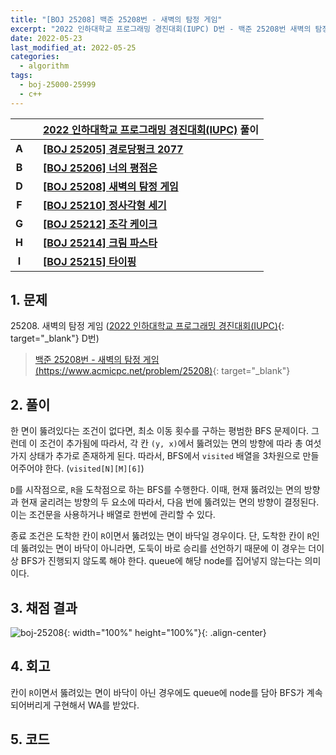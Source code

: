 ```yaml
---
title: "[BOJ 25208] 백준 25208번 - 새벽의 탐정 게임"
excerpt: "2022 인하대학교 프로그래밍 경진대회(IUPC) D번 - 백준 25208번 새벽의 탐정 게임 풀이"
date: 2022-05-23
last_modified_at: 2022-05-25
categories:
  - algorithm
tags:
  - boj-25000-25999
  - c++
---
```


|||[2022 인하대학교 프로그래밍 경진대회(IUPC)](https://burningfalls.github.io/contest/iupc2022-baekjoon-contest/) 풀이|
|:---:|:---:|:---|
|**A**||**[[BOJ 25205] 경로당펑크 2077](https://burningfalls.github.io/algorithm/boj-25205/)**|
|**B**||**[[BOJ 25206] 너의 평점은](https://burningfalls.github.io/algorithm/boj-25206/)**|
|**D**||**[[BOJ 25208] 새벽의 탐정 게임](https://burningfalls.github.io/algorithm/boj-25208/)**|
|**F**||**[[BOJ 25210] 정사각형 세기](https://burningfalls.github.io/algorithm/boj-25210/)**|
|**G**||**[[BOJ 25212] 조각 케이크](https://burningfalls.github.io/algorithm/boj-25212/)**|
|**H**||**[[BOJ 25214] 크림 파스타](https://burningfalls.github.io/algorithm/boj-25214/)**|
|**I**||**[[BOJ 25215] 타이핑](https://burningfalls.github.io/algorithm/boj-25215/)**|

## 1. 문제
$25208$. 새벽의 탐정 게임 ([2022 인하대학교 프로그래밍 경진대회(IUPC)](https://burningfalls.github.io/contest/iupc-baekjoon-contest/){: target="_blank"} D번)

> [백준 25208번 - 새벽의 탐정 게임 (https://www.acmicpc.net/problem/25208)](https://www.acmicpc.net/problem/25208){: target="_blank"}

## 2. 풀이

한 면이 뚫려있다는 조건이 없다면, 최소 이동 횟수를 구하는 평범한 BFS 문제이다. 그런데 이 조건이 추가됨에 따라서, 각 칸 `(y, x)`에서 뚫려있는 면의 방향에 따라 총 여섯 가지 상태가 추가로 존재하게 된다. 따라서, BFS에서 `visited` 배열을 3차원으로 만들어주어야 한다. (`visited[N][M][6]`)

`D`를 시작점으로, `R`을 도착점으로 하는 BFS를 수행한다. 이때, 현재 뚫려있는 면의 방향과 현재 굴리려는 방향의 두 요소에 따라서, 다음 번에 뚫려있는 면의 방향이 결정된다. 이는 조건문을 사용하거나 배열로 한번에 관리할 수 있다.

종료 조건은 도착한 칸이 `R`이면서 뚫려있는 면이 바닥일 경우이다. 단, 도착한 칸이 `R`인데 뚫려있는 면이 바닥이 아니라면, 도둑이 바로 승리를 선언하기 때문에 이 경우는 더이상 BFS가 진행되지 않도록 해야 한다. queue에 해당 node를 집어넣지 않는다는 의미이다.

## 3. 채점 결과

![boj-25208](https://user-images.githubusercontent.com/30232837/169728250-07034ae8-7137-4e11-b4fb-82cc41cd158f.png "boj-25208"){: width="100%" height="100%"}{: .align-center}

## 4. 회고

칸이 `R`이면서 뚫려있는 면이 바닥이 아닌 경우에도 queue에 node를 담아 BFS가 계속되어버리게 구현해서 WA를 받았다.

## 5. 코드

<script src="https://gist.github.com/BurningFalls/c58eec72581c31b64350b4a5ac289a77.js"></script>